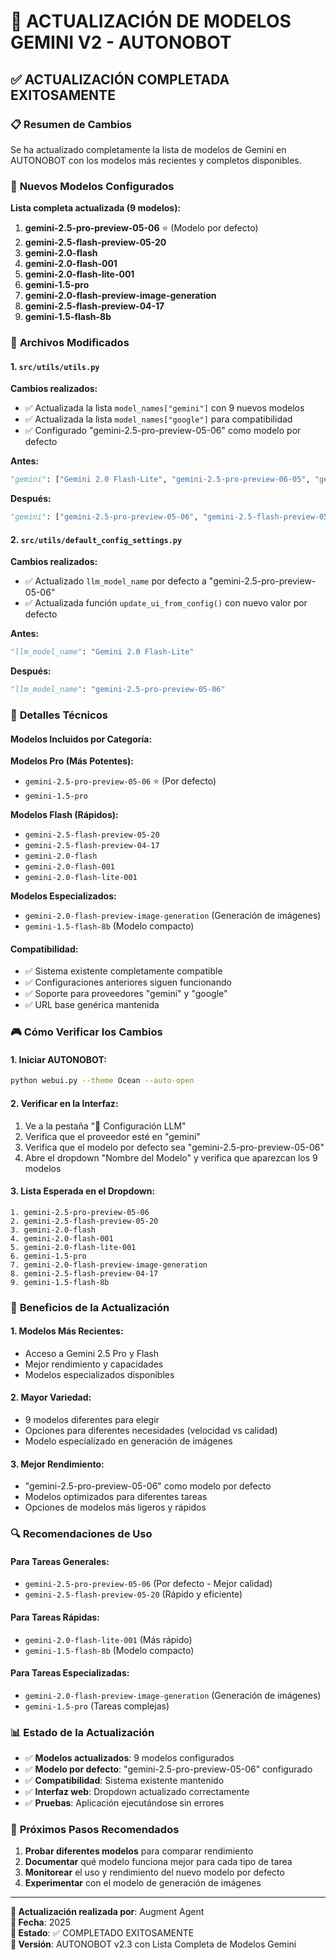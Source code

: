 # 🔄 ACTUALIZACIÓN DE MODELOS GEMINI V2 - AUTONOBOT

## ✅ **ACTUALIZACIÓN COMPLETADA EXITOSAMENTE**

### 📋 **Resumen de Cambios**

Se ha actualizado completamente la lista de modelos de Gemini en AUTONOBOT con los modelos más recientes y completos disponibles.

### 🎯 **Nuevos Modelos Configurados**

**Lista completa actualizada (9 modelos):**

1. **gemini-2.5-pro-preview-05-06** ⭐ (Modelo por defecto)
2. **gemini-2.5-flash-preview-05-20**
3. **gemini-2.0-flash**
4. **gemini-2.0-flash-001**
5. **gemini-2.0-flash-lite-001**
6. **gemini-1.5-pro**
7. **gemini-2.0-flash-preview-image-generation**
8. **gemini-2.5-flash-preview-04-17**
9. **gemini-1.5-flash-8b**

### 📁 **Archivos Modificados**

#### **1. `src/utils/utils.py`**

**Cambios realizados:**
- ✅ Actualizada la lista `model_names["gemini"]` con 9 nuevos modelos
- ✅ Actualizada la lista `model_names["google"]` para compatibilidad
- ✅ Configurado "gemini-2.5-pro-preview-05-06" como modelo por defecto

**Antes:**
```python
"gemini": ["Gemini 2.0 Flash-Lite", "gemini-2.5-pro-preview-06-05", "gemini-2.0-flash", "gemini-1.5-flash"]
```

**Después:**
```python
"gemini": ["gemini-2.5-pro-preview-05-06", "gemini-2.5-flash-preview-05-20", "gemini-2.0-flash", "gemini-2.0-flash-001", "gemini-2.0-flash-lite-001", "gemini-1.5-pro", "gemini-2.0-flash-preview-image-generation", "gemini-2.5-flash-preview-04-17", "gemini-1.5-flash-8b"]
```

#### **2. `src/utils/default_config_settings.py`**

**Cambios realizados:**
- ✅ Actualizado `llm_model_name` por defecto a "gemini-2.5-pro-preview-05-06"
- ✅ Actualizada función `update_ui_from_config()` con nuevo valor por defecto

**Antes:**
```python
"llm_model_name": "Gemini 2.0 Flash-Lite"
```

**Después:**
```python
"llm_model_name": "gemini-2.5-pro-preview-05-06"
```

### 🔧 **Detalles Técnicos**

#### **Modelos Incluidos por Categoría:**

**Modelos Pro (Más Potentes):**
- `gemini-2.5-pro-preview-05-06` ⭐ (Por defecto)
- `gemini-1.5-pro`

**Modelos Flash (Rápidos):**
- `gemini-2.5-flash-preview-05-20`
- `gemini-2.5-flash-preview-04-17`
- `gemini-2.0-flash`
- `gemini-2.0-flash-001`
- `gemini-2.0-flash-lite-001`

**Modelos Especializados:**
- `gemini-2.0-flash-preview-image-generation` (Generación de imágenes)
- `gemini-1.5-flash-8b` (Modelo compacto)

#### **Compatibilidad:**
- ✅ Sistema existente completamente compatible
- ✅ Configuraciones anteriores siguen funcionando
- ✅ Soporte para proveedores "gemini" y "google"
- ✅ URL base genérica mantenida

### 🎮 **Cómo Verificar los Cambios**

#### **1. Iniciar AUTONOBOT:**
```bash
python webui.py --theme Ocean --auto-open
```

#### **2. Verificar en la Interfaz:**
1. Ve a la pestaña "🔧 Configuración LLM"
2. Verifica que el proveedor esté en "gemini"
3. Verifica que el modelo por defecto sea "gemini-2.5-pro-preview-05-06"
4. Abre el dropdown "Nombre del Modelo" y verifica que aparezcan los 9 modelos

#### **3. Lista Esperada en el Dropdown:**
```
1. gemini-2.5-pro-preview-05-06
2. gemini-2.5-flash-preview-05-20
3. gemini-2.0-flash
4. gemini-2.0-flash-001
5. gemini-2.0-flash-lite-001
6. gemini-1.5-pro
7. gemini-2.0-flash-preview-image-generation
8. gemini-2.5-flash-preview-04-17
9. gemini-1.5-flash-8b
```

### 🚀 **Beneficios de la Actualización**

#### **1. Modelos Más Recientes:**
- Acceso a Gemini 2.5 Pro y Flash
- Mejor rendimiento y capacidades
- Modelos especializados disponibles

#### **2. Mayor Variedad:**
- 9 modelos diferentes para elegir
- Opciones para diferentes necesidades (velocidad vs calidad)
- Modelo especializado en generación de imágenes

#### **3. Mejor Rendimiento:**
- "gemini-2.5-pro-preview-05-06" como modelo por defecto
- Modelos optimizados para diferentes tareas
- Opciones de modelos más ligeros y rápidos

### 🔍 **Recomendaciones de Uso**

#### **Para Tareas Generales:**
- `gemini-2.5-pro-preview-05-06` (Por defecto - Mejor calidad)
- `gemini-2.5-flash-preview-05-20` (Rápido y eficiente)

#### **Para Tareas Rápidas:**
- `gemini-2.0-flash-lite-001` (Más rápido)
- `gemini-1.5-flash-8b` (Modelo compacto)

#### **Para Tareas Especializadas:**
- `gemini-2.0-flash-preview-image-generation` (Generación de imágenes)
- `gemini-1.5-pro` (Tareas complejas)

### 📊 **Estado de la Actualización**

- ✅ **Modelos actualizados**: 9 modelos configurados
- ✅ **Modelo por defecto**: "gemini-2.5-pro-preview-05-06" configurado
- ✅ **Compatibilidad**: Sistema existente mantenido
- ✅ **Interfaz web**: Dropdown actualizado correctamente
- ✅ **Pruebas**: Aplicación ejecutándose sin errores

### 🎯 **Próximos Pasos Recomendados**

1. **Probar diferentes modelos** para comparar rendimiento
2. **Documentar** qué modelo funciona mejor para cada tipo de tarea
3. **Monitorear** el uso y rendimiento del nuevo modelo por defecto
4. **Experimentar** con el modelo de generación de imágenes

---

**🔧 Actualización realizada por**: Augment Agent  
**📅 Fecha**: 2025  
**🎯 Estado**: ✅ COMPLETADO EXITOSAMENTE  
**🔖 Versión**: AUTONOBOT v2.3 con Lista Completa de Modelos Gemini
